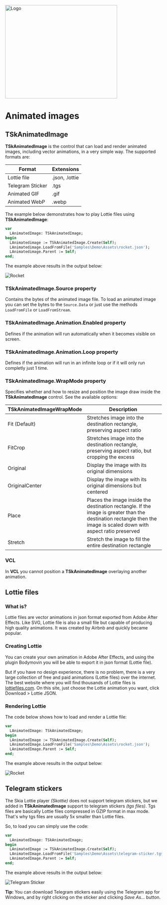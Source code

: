 <p><a href="https://www.skia4delphi.org"><img src="../Assets/Artwork/logo-gradient.svg" alt="Logo" height="300" width="360" /></a></p>

#  Animated images

## TSkAnimatedImage

**TSkAnimatedImage** is the control that can load and render animated images, including vector animations, in a very simple way. The supported formats are:

| Format           | Extensions     |
|------------------|----------------|
| Lottie file      | .json, .lottie |
| Telegram Sticker | .tgs           |
| Animated GIF     | .gif           |
| Animated WebP    | .webp          |

  

The example below demonstrates how to play Lottie files using **TSkAnimatedImage**:

```pascal
var
  LAnimatedImage: TSkAnimatedImage;
begin
  LAnimatedimage := TSkAnimatedImage.Create(Self);
  LAnimatedimage.LoadFromFile('Samples\Demo\Assets\rocket.json');
  LAnimatedimage.Parent := Self;
end;
```

The example above results in the output below:

![Rocket](../Assets/Documents/rocket.webp)

  

### TSkAnimatedImage.Source property

Contains the bytes of the animated image file. To load an animated image you can set the bytes to the `Source.Data` or just use the methods `LoadFromFile` or `LoadFromStream`.


### TSkAnimatedImage.Animation.Enabled property

Defines if the animation will run automatically when it becomes visible on screen.


### TSkAnimatedImage.Animation.Loop property

Defines if the animation will run in an infinite loop or if it will only run completly just 1 time.


### TSkAnimatedImage.WrapMode property

Specifies whether and how to resize and position the image draw inside the **TSkAnimatedImage** control. See the available options:


| TSkAnimatedImageWrapMode | Description                                                                                                                                                         |
|--------------------------|---------------------------------------------------------------------------------------------------------------------------------------------------------------------|
| Fit (Default)            | Stretches image into the destination rectangle, preserving aspect ratio                                                                                             |
| FitCrop                  | Stretches image into the destination rectangle, preserving aspect ratio, but cropping the excess                                                                    |
| Original                 | Display the image with its original dimensions                                                                                                                      |
| OriginalCenter           | Display the image with its original dimensions but centered                                                                                                         |
| Place                    | Places the image inside the destination rectangle. If the image is greater than the destination rectangle then the image is scaled down with aspect ratio preserved |
| Stretch                  | Stretch the image to fill the entire destination rectangle                                                                                                          |


### VCL

In **VCL** you cannot position a **TSkAnimatedImage** overlaying another animation.

  

## Lottie files

### What is?

Lottie files are vector animations in json format exported from Adobe After Effects. Like SVG, Lottie file is also a small file but capable of producing high quality animations. It was created by Airbnb and quickly became popular.

### Creating Lottie

You can create your own animation in Adobe After Effects, and using the plugin Bodymovin you will be able to export it in json format (Lottie file).

But if you have no design experience, there is no problem, there is a very large collection of free and paid animations (Lottie files) over the internet. The best website where you will find thousands of Lottie files is [lottiefiles.com](https://lottiefiles.com/). On this site, just choose the Lottie animation you want, click Download > Lottie JSON.

### Rendering Lottie

The code below shows how to load and render a Lottie file:

```pascal
var
  LAnimatedImage: TSkAnimatedImage;
begin
  LAnimatedImage := TSkAnimatedImage.Create(Self);
  LAnimatedImage.LoadFromFile('Samples\Demo\Assets\rocket.json');
  LAnimatedImage.Parent := Self;
end;
```

The example above results in the output below:

![Rocket](../Assets/Documents/rocket.webp)

  

## Telegram stickers

The Skia Lottie player *(Skottie)* does not support telegram stickers, but we added in **TSkAnimatedImage** support to telegram stickers *(tgs files)*. Tgs files are basically Lottie files compressed in GZIP format in max mode. That's why tgs files are usually 5x smaller than Lottie files.

So, to load you can simply use the code:

```pascal
var
  LAnimatedImage: TSkAnimatedImage;
begin
  LAnimatedImage := TSkAnimatedImage.Create(Self);
  LAnimatedImage.LoadFromFile('Samples\Demo\Assets\telegram-sticker.tgs');
  LAnimatedImage.Parent := Self;
end;
```

The example above results in the output below:

![Telegram Sticker](../Assets/Documents/telegram-sticker.webp)

**Tip:** You can download Telegram stickers easily using the Telegram app for Windows, and by right clicking on the sticker and clicking *Save As...* button.
